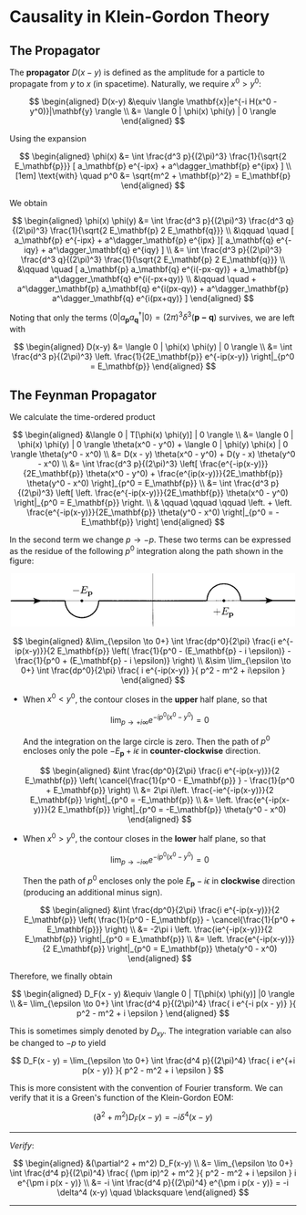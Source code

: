 # Causality in Klein-Gordon Theory

## The Propagator

The **propagator** $D(x-y)$ is defined as the amplitude for a particle to propagate from $y$ to $x$ (in spacetime). Naturally, we require $x^0 > y^0$:

$$
\begin{aligned}
    D(x-y) &\equiv 
    \langle \mathbf{x}|e^{-i H(x^0 - y^0)}|\mathbf{y} \rangle
    \\
    &= \langle 0 | \phi(x) \phi(y) | 0 \rangle
\end{aligned}
$$

Using the expansion

$$
\begin{aligned}
    \phi(x) 
    &= \int \frac{d^3 p}{(2\pi)^3} 
    \frac{1}{\sqrt{2 E_\mathbf{p}}} [
        a_\mathbf{p} e^{-ipx} 
        + a^\dagger_\mathbf{p} e^{ipx}
    ]
    \\[1em] \text{with} \quad
    p^0 &= \sqrt{m^2 + \mathbf{p}^2} = E_\mathbf{p}
\end{aligned}
$$

We obtain

$$
\begin{aligned}
    \phi(x) \phi(y)
    &= \int \frac{d^3 p}{(2\pi)^3} 
    \frac{d^3 q}{(2\pi)^3} 
    \frac{1}{\sqrt{2 E_\mathbf{p} 2 E_\mathbf{q}}} 
    \\ &\qquad \quad [
        a_\mathbf{p} e^{-ipx} 
        + a^\dagger_\mathbf{p} e^{ipx}
    ][
        a_\mathbf{q} e^{-iqy} 
        + a^\dagger_\mathbf{q} e^{iqy}
    ]
    \\
    &= \int \frac{d^3 p}{(2\pi)^3} 
    \frac{d^3 q}{(2\pi)^3} 
    \frac{1}{\sqrt{2 E_\mathbf{p} 2 E_\mathbf{q}}} 
    \\ &\qquad \quad [
        a_\mathbf{p} a_\mathbf{q} e^{i(-px-qy)}
        + a_\mathbf{p} a^\dagger_\mathbf{q} e^{i(-px+qy)}
        \\ &\qquad \quad
        + a^\dagger_\mathbf{p} a_\mathbf{q} e^{i(px-qy)}
        + a^\dagger_\mathbf{p} a^\dagger_\mathbf{q} e^{i(px+qy)}
    ]
\end{aligned}
$$

Noting that only the terms $\langle 0 | a_\mathbf{p} a_\mathbf{q}^\dagger |0\rangle = (2\pi)^3 \delta^3 (\mathbf{p-q})$ survives, we are left with

$$
\begin{aligned}
    D(x-y) &= \langle 0 | \phi(x) \phi(y) | 0 \rangle
    \\
    &= \int \frac{d^3 p}{(2\pi)^3} \left.
    \frac{1}{2E_\mathbf{p}} e^{-ip(x-y)}
    \right|_{p^0 = E_\mathbf{p}}
\end{aligned}
$$

## The Feynman Propagator

We calculate the time-ordered product

$$
\begin{aligned}
    &\langle 0 | T[\phi(x) \phi(y)] | 0 \rangle
    \\
    &= \langle 0 | \phi(x) \phi(y) | 0 \rangle \theta(x^0 - y^0)
    + \langle 0 | \phi(y) \phi(x) | 0 \rangle \theta(y^0 - x^0)
    \\
    &= D(x - y) \theta(x^0 - y^0)
    + D(y - x) \theta(y^0 - x^0)
    \\
    &= \int \frac{d^3 p}{(2\pi)^3} \left[
        \frac{e^{-ip(x-y)}}{2E_\mathbf{p}} \theta(x^0 - y^0)
        + \frac{e^{ip(x-y)}}{2E_\mathbf{p}} \theta(y^0 - x^0)
    \right]_{p^0 = E_\mathbf{p}}
    \\
    &= \int \frac{d^3 p}{(2\pi)^3} \left[
        \left.
        \frac{e^{-ip(x-y)}}{2E_\mathbf{p}} \theta(x^0 - y^0)
        \right|_{p^0 = E_\mathbf{p}}
        \right. \\ & \qquad \qquad \qquad \left.
        + \left.
        \frac{e^{-ip(x-y)}}{2E_\mathbf{p}} \theta(y^0 - x^0)
        \right|_{p^0 = -E_\mathbf{p}}
    \right]
\end{aligned}
$$

In the second term we change $p \to -p$. These two terms can be expressed as the residue of the following $p^0$ integration along the path shown in the figure:

<center>
<img src="Figures/p0-int-DF.png" width="500px">
</center>

$$
\begin{aligned}
    &\lim_{\epsilon \to 0+} \int \frac{dp^0}{2\pi}
    \frac{i e^{-ip(x-y)}}{2 E_\mathbf{p}} \left(
        \frac{1}{p^0 - (E_\mathbf{p} - i \epsilon)} 
        - \frac{1}{p^0 + (E_\mathbf{p} - i \epsilon)}
    \right)
    \\
    &\sim \lim_{\epsilon \to 0+} \int \frac{dp^0}{2\pi}
    \frac{
        i e^{-ip(x-y)}
    }{
        p^2 - m^2 + i\epsilon
    }
\end{aligned}
$$

- When $x^0 < y^0$, the contour closes in the **upper** half plane, so that 
    
    $$
    \lim_{p \to +i\infty} e^{-ip^0(x^0-y^0)} = 0
    $$
    
    And the integration on the large circle is zero. Then the path of $p^0$ encloses only the pole $-E_\mathbf{p} + i \epsilon$ in **counter-clockwise** direction.

    $$
    \begin{aligned}
        &\int \frac{dp^0}{2\pi}
        \frac{i e^{-ip(x-y)}}{2 E_\mathbf{p}} \left(
            \cancel{\frac{1}{p^0 - E_\mathbf{p}} }
            - \frac{1}{p^0 + E_\mathbf{p}}
        \right)
        \\
        &= 2\pi i\left. \frac{-ie^{-ip(x-y)}}{2 E_\mathbf{p}} 
        \right|_{p^0 = -E_\mathbf{p}}
        \\
        &= \left. \frac{e^{-ip(x-y)}}{2 E_\mathbf{p}} 
        \right|_{p^0 = -E_\mathbf{p}} \theta(y^0 - x^0)
    \end{aligned}
    $$

- When $x^0 > y^0$, the contour closes in the **lower** half plane, so that 
    
    $$
    \lim_{p \to -i\infty} e^{-ip^0(x^0-y^0)} = 0
    $$

    Then the path of $p^0$ encloses only the pole $E_\mathbf{p} - i \epsilon$ in **clockwise** direction (producing an additional minus sign).

    $$
    \begin{aligned}
        &\int \frac{dp^0}{2\pi}
        \frac{i e^{-ip(x-y)}}{2 E_\mathbf{p}} \left(
            \frac{1}{p^0 - E_\mathbf{p}} 
            - \cancel{\frac{1}{p^0 + E_\mathbf{p}}}
        \right)
        \\
        &= -2\pi i \left. \frac{ie^{-ip(x-y)}}{2 E_\mathbf{p}} 
        \right|_{p^0 = E_\mathbf{p}}
        \\
        &= \left. \frac{e^{-ip(x-y)}}{2 E_\mathbf{p}} 
        \right|_{p^0 = E_\mathbf{p}} \theta(y^0 - x^0)
    \end{aligned}
    $$

Therefore, we finally obtain

$$
\begin{aligned}
    D_F(x - y)
    &\equiv \langle 0 | T[\phi(x) \phi(y)] |0 \rangle
    \\
    &= \lim_{\epsilon \to 0+}
    \int \frac{d^4 p}{(2\pi)^4}
    \frac{
        i e^{-i p(x - y)}
    }{
        p^2 - m^2 + i \epsilon
    }
\end{aligned}
$$

This is sometimes simply denoted by $D_{xy}$. The integration variable can also be changed to $-p$ to yield

$$
D_F(x - y)
= \lim_{\epsilon \to 0+}
\int \frac{d^4 p}{(2\pi)^4}
\frac{
    i e^{+i p(x - y)}
}{
    p^2 - m^2 + i \epsilon
}
$$

This is more consistent with the convention of Fourier transform. We can verify that it is a Green's function of the Klein-Gordon EOM:

$$
(\partial^2 + m^2) D_F(x-y)
= -i \delta^4 (x-y)
$$

----

*Verify*:

$$
\begin{aligned}
    &(\partial^2 + m^2) D_F(x-y)
    \\
    &= \lim_{\epsilon \to 0+} \int \frac{d^4 p}{(2\pi)^4}
    \frac{
        (\pm ip)^2 + m^2
    }{
        p^2 - m^2 + i \epsilon
    } i e^{\pm i p(x - y)}
    \\
    &= -i \int \frac{d^4 p}{(2\pi)^4}
    e^{\pm i p(x - y)}
    = -i \delta^4 (x-y) \quad \blacksquare
\end{aligned}
$$

----
